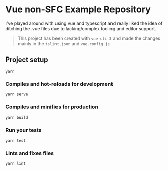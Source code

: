 # Vue non-SFC Example Repository

I've played around with using vue and typescript and really liked the idea of ditching the .vue files due to lacking/complex tooling and editor support.

> This project has been created with `vue-cli 3` and made the changes mainly in the `tslint.json` and `vue.config.js`

## Project setup
```
yarn
```

### Compiles and hot-reloads for development
```
yarn serve
```

### Compiles and minifies for production
```
yarn build
```

### Run your tests
```
yarn test
```

### Lints and fixes files
```
yarn lint
```
